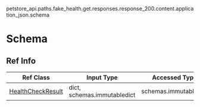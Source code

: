 petstore_api.paths.fake_health.get.responses.response_200.content.application_json.schema
# Schema

## Ref Info
Ref Class | Input Type | Accessed Type | Description
--------- | ---------- | ------------- | ------------
[HealthCheckResult](health_check_result.md) | dict, schemas.immutabledict | schemas.immutabledict |
